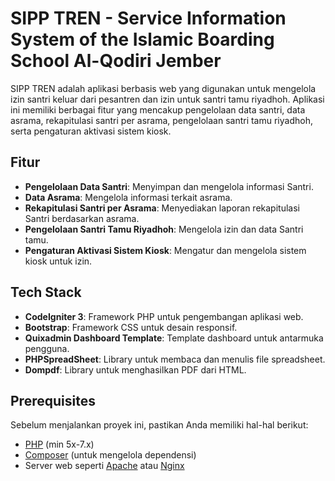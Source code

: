 # SIPP TREN - Service Information System of the Islamic Boarding School Al-Qodiri Jember

SIPP TREN adalah aplikasi berbasis web yang digunakan untuk mengelola izin santri keluar dari pesantren dan izin untuk santri tamu riyadhoh. Aplikasi ini memiliki berbagai fitur yang mencakup pengelolaan data santri, data asrama, rekapitulasi santri per asrama, pengelolaan santri tamu riyadhoh, serta pengaturan aktivasi sistem kiosk.

## Fitur

- **Pengelolaan Data Santri**: Menyimpan dan mengelola informasi Santri.
- **Data Asrama**: Mengelola informasi terkait asrama.
- **Rekapitulasi Santri per Asrama**: Menyediakan laporan rekapitulasi Santri berdasarkan asrama.
- **Pengelolaan Santri Tamu Riyadhoh**: Mengelola izin dan data Santri tamu.
- **Pengaturan Aktivasi Sistem Kiosk**: Mengatur dan mengelola sistem kiosk untuk izin.

## Tech Stack

- **CodeIgniter 3**: Framework PHP untuk pengembangan aplikasi web.
- **Bootstrap**: Framework CSS untuk desain responsif.
- **Quixadmin Dashboard Template**: Template dashboard untuk antarmuka pengguna.
- **PHPSpreadSheet**: Library untuk membaca dan menulis file spreadsheet.
- **Dompdf**: Library untuk menghasilkan PDF dari HTML.

## Prerequisites

Sebelum menjalankan proyek ini, pastikan Anda memiliki hal-hal berikut:

- [PHP](https://www.php.net/) (min 5x-7.x)
- [Composer](https://getcomposer.org/) (untuk mengelola dependensi)
- Server web seperti [Apache](https://httpd.apache.org/) atau [Nginx](https://www.nginx.com/)

